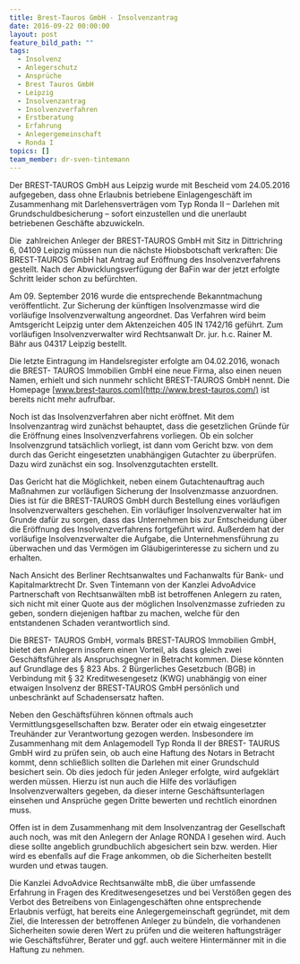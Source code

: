 ```yaml
---
title: Brest-Tauros GmbH - Insolvenzantrag
date: 2016-09-22 00:00:00
layout: post
feature_bild_path: ""
tags:
  - Insolvenz
  - Anlegerschutz
  - Ansprüche
  - Brest Tauros GmbH
  - Leipzig
  - Insolvenzantrag
  - Insolvenzverfahren
  - Erstberatung
  - Erfahrung
  - Anlegergemeinschaft
  - Ronda I
topics: []
team_member: dr-sven-tintemann
---
```



Der BREST-TAUROS GmbH aus Leipzig wurde mit Bescheid vom 24.05.2016 aufgegeben, dass ohne Erlaubnis betriebene Einlagengeschäft im Zusammenhang mit Darlehensverträgen vom Typ Ronda II – Darlehen mit Grundschuldbesicherung – sofort einzustellen und die unerlaubt betriebenen Geschäfte abzuwickeln.

Die  zahlreichen Anleger der BREST-TAUROS GmbH mit Sitz in Dittrichring 6, 04109 Leipzig müssen nun die nächste Hiobsbotschaft verkraften: Die BREST-TAUROS GmbH hat Antrag auf Eröffnung des Insolvenzverfahrens gestellt. Nach der Abwicklungsverfügung der BaFin war der jetzt erfolgte Schritt leider schon zu befürchten.

Am 09. September 2016 wurde die entsprechende Bekanntmachung veröffentlicht. Zur Sicherung der künftigen Insolvenzmasse wird die vorläufige Insolvenzverwaltung angeordnet. Das Verfahren wird beim Amtsgericht Leipzig unter dem Aktenzeichen 405 IN 1742/16 geführt. Zum vorläufigen Insolvenzverwalter wird Rechtsanwalt Dr. jur. h.c. Rainer M. Bähr aus 04317 Leipzig bestellt.

Die letzte Eintragung im Handelsregister erfolgte am 04.02.2016, wonach die BREST- TAUROS Immobilien GmbH eine neue Firma, also einen neuen Namen, erhielt und sich nunmehr schlicht BREST-TAUROS GmbH nennt. Die Homepage [www.brest-tauros.com](http://www.brest-tauros.com/) ist bereits nicht mehr aufrufbar.

Noch ist das Insolvenzverfahren aber nicht eröffnet. Mit dem Insolvenzantrag wird zunächst behauptet, dass die gesetzlichen Gründe für die Eröffnung eines Insolvenzverfahrens vorliegen. Ob ein solcher Insolvenzgrund tatsächlich vorliegt, ist dann vom Gericht bzw. von dem durch das Gericht eingesetzten unabhängigen Gutachter zu überprüfen. Dazu wird zunächst ein sog. Insolvenzgutachten erstellt.

Das Gericht hat die Möglichkeit, neben einem Gutachtenauftrag auch Maßnahmen zur vorläufigen Sicherung der Insolvenzmasse anzuordnen. Dies ist für die BREST-TAUROS GmbH durch Bestellung eines vorläufigen Insolvenzverwalters geschehen. Ein vorläufiger Insolvenzverwalter hat im Grunde dafür zu sorgen, dass das Unternehmen bis zur Entscheidung über die Eröffnung des Insolvenzverfahrens fortgeführt wird. Außerdem hat der vorläufige Insolvenzverwalter die Aufgabe, die Unternehmensführung zu überwachen und das Vermögen im Gläubigerinteresse zu sichern und zu erhalten.

Nach Ansicht des Berliner Rechtsanwaltes und Fachanwalts für Bank- und Kapitalmarktrecht Dr. Sven Tintemann von der Kanzlei AdvoAdvice Partnerschaft von Rechtsanwälten mbB ist betroffenen Anlegern zu raten, sich nicht mit einer Quote aus der möglichen Insolvenzmasse zufrieden zu geben, sondern diejenigen haftbar zu machen, welche für den entstandenen Schaden verantwortlich sind.

Die BREST- TAUROS GmbH, vormals BREST-TAUROS Immobilien GmbH, bietet den Anlegern insofern einen Vorteil, als dass gleich zwei Geschäftsführer als Anspruchsgegner in Betracht kommen. Diese könnten auf Grundlage des § 823 Abs. 2 Bürgerliches Gesetzbuch (BGB) in Verbindung mit § 32 Kreditwesengesetz (KWG) unabhängig von einer etwaigen Insolvenz der BREST-TAUROS GmbH persönlich und unbeschränkt auf Schadensersatz haften.

Neben den Geschäftsführen können oftmals auch Vermittlungsgesellschaften bzw. Berater oder ein etwaig eingesetzter Treuhänder zur Verantwortung gezogen werden. Insbesondere im Zusammenhang mit dem Anlagemodell Typ Ronda II der BREST- TAURUS GmbH wird zu prüfen sein, ob auch eine Haftung des Notars in Betracht kommt, denn schließlich sollten die Darlehen mit einer Grundschuld besichert sein. Ob dies jedoch für jeden Anleger erfolgte, wird aufgeklärt werden müssen. Hierzu ist nun auch die Hilfe des vorläufigen Insolvenzverwalters gegeben, da dieser interne Geschäftsunterlagen einsehen und Ansprüche gegen Dritte bewerten und rechtlich einordnen muss.

Offen ist in dem Zusammenhang mit dem Insolvenzantrag der Gesellschaft auch noch, was mit den Anlegern der Anlage RONDA I gesehen wird. Auch diese sollte angeblich grundbuchlich abgesichert sein bzw. werden. Hier wird es ebenfalls auf die Frage ankommen, ob die Sicherheiten bestellt wurden und etwas taugen.

Die Kanzlei AdvoAdvice Rechtsanwälte mbB, die über umfassende Erfahrung in Fragen des Kreditwesengesetzes und bei Verstößen gegen des Verbot des Betreibens von Einlagengeschäften ohne entsprechende Erlaubnis verfügt, hat bereits eine Anlegergemeinschaft gegründet, mit dem Ziel, die Interessen der betroffenen Anleger zu bündeln, die vorhandenen Sicherheiten sowie deren Wert zu prüfen und die weiteren haftungsträger wie Geschäftsführer, Berater und ggf. auch weitere Hintermänner mit in die Haftung zu nehmen.